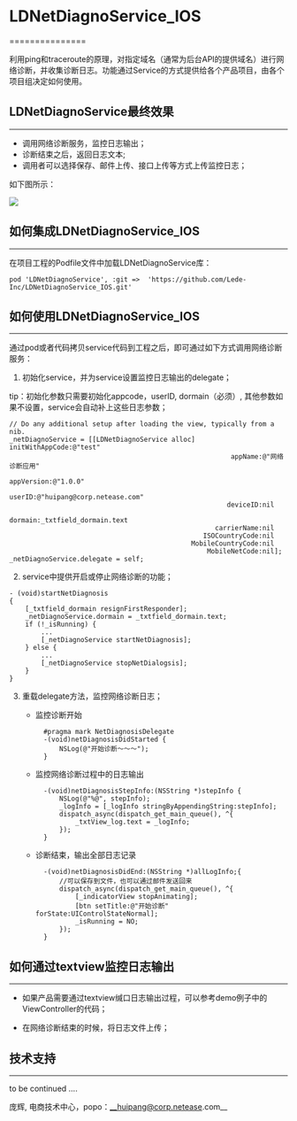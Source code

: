 # LDNetDiagnoService_IOS
===============

利用ping和traceroute的原理，对指定域名（通常为后台API的提供域名）进行网络诊断，并收集诊断日志。功能通过Service的方式提供给各个产品项目，由各个项目组决定如何使用。



## LDNetDiagnoService最终效果
-------------------
* 调用网络诊断服务，监控日志输出；
* 诊断结束之后，返回日志文本;
* 调用者可以选择保存、邮件上传、接口上传等方式上传监控日志；

如下图所示：

![](LDNetDiagnoServiceDemoTests/netdiagnosis_ios.jpg)



## 如何集成LDNetDiagnoService_IOS
-------------------
	
在项目工程的Podfile文件中加载LDNetDiagnoService库：

```
pod 'LDNetDiagnoService', :git =>  'https://github.com/Lede-Inc/LDNetDiagnoService_IOS.git'
```



## 如何使用LDNetDiagnoService_IOS
---------------------------------
通过pod或者代码拷贝service代码到工程之后，即可通过如下方式调用网络诊断服务：

1. 初始化service，并为service设置监控日志输出的delegate；

tip：初始化参数只需要初始化appcode，userID, dormain（必须）, 其他参数如果不设置，service会自动补上这些日志参数；

```
// Do any additional setup after loading the view, typically from a nib.
_netDiagnoService = [[LDNetDiagnoService alloc] initWithAppCode:@"test"
                                                        appName:@"网络诊断应用"
                                                     appVersion:@"1.0.0"
                                                         userID:@"huipang@corp.netease.com"
                                                       deviceID:nil
                                                        dormain:_txtfield_dormain.text
                                                    carrierName:nil
                                                 ISOCountryCode:nil
                                              MobileCountryCode:nil
                                                  MobileNetCode:nil];
_netDiagnoService.delegate = self;
```

	

2. service中提供开启或停止网络诊断的功能；

```
- (void)startNetDiagnosis
{
    [_txtfield_dormain resignFirstResponder];
    _netDiagnoService.dormain = _txtfield_dormain.text;
    if (!_isRunning) {
       	...
        [_netDiagnoService startNetDiagnosis];
    } else {
        ...
        [_netDiagnoService stopNetDialogsis];
    }
}
```

3. 重载delegate方法，监控网络诊断日志；

	* 监控诊断开始
	
			#pragma mark NetDiagnosisDelegate
			-(void)netDiagnosisDidStarted {
    			NSLog(@"开始诊断～～～");
			}

	* 监控网络诊断过程中的日志输出
	
			-(void)netDiagnosisStepInfo:(NSString *)stepInfo {
    			NSLog(@"%@", stepInfo);
    			_logInfo = [_logInfo stringByAppendingString:stepInfo];
    			dispatch_async(dispatch_get_main_queue(), ^{
        			_txtView_log.text = _logInfo;
    			});
			}

	* 诊断结束，输出全部日志记录

			-(void)netDiagnosisDidEnd:(NSString *)allLogInfo;{
			    //可以保存到文件，也可以通过邮件发送回来
    			dispatch_async(dispatch_get_main_queue(), ^{
        			[_indicatorView stopAnimating];
        			[btn setTitle:@"开始诊断" forState:UIControlStateNormal];
			        _isRunning = NO;
    			});
			}
 

## 如何通过textview监控日志输出
---------------------------------
* 如果产品需要通过textview缄口日志输出过程，可以参考demo例子中的ViewController的代码；

* 在网络诊断结束的时候，将日志文件上传；


## 技术支持
-------------------


>
to be continued ....

庞辉, 电商技术中心，popo：__huipang@corp.netease.com__
